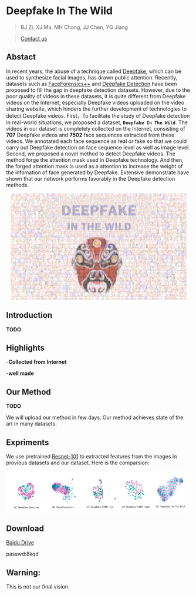 # Deepfake In The Wild
>BJ Zi, XJ Ma, MH Chang, JJ Chen, YG Jiang

>[Contact us](19210240030@fudan.edu.cn)
##  Abstact
   In recent years, the abuse of a technique called [Deepfake](https://github.com/shaoanlu/faceswap-GAN), which can be used to synthesize facial images, has drawn public attention. Recently, datasets such as [FaceForensics++](https://github.com/ondyari/FaceForensics) and [Deepfake Detection](https://ai.googleblog.com/2019/09/contributing-data-to-deepfake-detection.html) have been proposed to fill the gap in deepfake detection datasets. However, due to the poor quality of videos in these datasets, it is quite different from Deepfake videos on the Internet, especially Deepfake videos uploaded on the video sharing website, which hinders the further development of technologies to detect Deepfake videos. First，To facilitate the study of Deepfake detection in real-world situations, we proposed a dataset, **`Deepfake In The Wild`**. The videos in our dataset is completely collected on the Internet, consisting of **707** Deepfake videos and **7502** face sequences extracted from these videos. We annotated each face sequence as real or fake so that we could carry out Deepfake detection on face sequence level as well as image level. Second, we proposed a novel method to detect Deepfake videos. The method forge the attention mask used in Deepfake technology. And then, the forged attention mask is used as a attention to increase the weight of the infomation of face generated by Deepfake. Extensive demonstrate have shown that our network performs favorably in the Deepfake detection methods.
<p align="center">
<img src="./face_manipulation5.jpg"  width="480px" height="290px" alt="Deepfake in the Wild" title="Deepfake in the Wild" align="center"></img>
</p>

## Introduction
   **TODO**
## Highlights

-**Collected from Internet**

-**well made**

## Our Method
   **TODO**
   
   We will upload our method in few days. Our method achieves state of the art in many datasets.
## Expriments
We use pretrained [Resnet-101](https://github.com/tensorflow/models/tree/master/research/slim) to extracted features from the images in provious datasets and our dataset. Here is the comparsion:

<p align="center">
<img src="./Comparsion.png"  alt="Comparsion" title="Comparsion" align="center"></img>
</p>

## Download
[Baidu Drive](https://pan.baidu.com/s/1bYsie4Sz9vDWerBfGTyNxg)

passwd:8kqd


## Warning: 
This is not our final vision.
